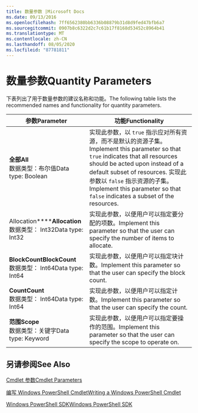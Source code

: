 ```yaml
---
title: 数量参数 |Microsoft Docs
ms.date: 09/13/2016
ms.openlocfilehash: 7ff6562380bb6336b08879b31d8d9fed47bfb6a7
ms.sourcegitcommit: 0907b8c6322d2c7c61b17f8168d53452c8964b41
ms.translationtype: MT
ms.contentlocale: zh-CN
ms.lasthandoff: 08/05/2020
ms.locfileid: "87781811"
---
```

# <a name="quantity-parameters"></a><span data-ttu-id="ce24f-102">数量参数</span><span class="sxs-lookup"><span data-stu-id="ce24f-102">Quantity Parameters</span></span>

<span data-ttu-id="ce24f-103">下表列出了用于数量参数的建议名称和功能。</span><span class="sxs-lookup"><span data-stu-id="ce24f-103">The following table lists the recommended names and functionality for quantity parameters.</span></span>

|<span data-ttu-id="ce24f-104">参数</span><span class="sxs-lookup"><span data-stu-id="ce24f-104">Parameter</span></span>|<span data-ttu-id="ce24f-105">功能</span><span class="sxs-lookup"><span data-stu-id="ce24f-105">Functionality</span></span>|
|---|---|
|<span data-ttu-id="ce24f-106">**全部**</span><span class="sxs-lookup"><span data-stu-id="ce24f-106">**All**</span></span><br><span data-ttu-id="ce24f-107">数据类型：布尔值</span><span class="sxs-lookup"><span data-stu-id="ce24f-107">Data type: Boolean</span></span>|<span data-ttu-id="ce24f-108">实现此参数，以 `true` 指示应对所有资源，而不是默认的资源子集。</span><span class="sxs-lookup"><span data-stu-id="ce24f-108">Implement this parameter so that `true` indicates that all resources should be acted upon instead of a default subset of resources.</span></span> <span data-ttu-id="ce24f-109">实现此参数以 `false` 指示资源的子集。</span><span class="sxs-lookup"><span data-stu-id="ce24f-109">Implement this parameter so that `false` indicates a subset of the resources.</span></span>|
|<span data-ttu-id="ce24f-110">Allocation\*\*\*\*</span><span class="sxs-lookup"><span data-stu-id="ce24f-110">**Allocation**</span></span><br><span data-ttu-id="ce24f-111">数据类型： Int32</span><span class="sxs-lookup"><span data-stu-id="ce24f-111">Data type: Int32</span></span>|<span data-ttu-id="ce24f-112">实现此参数，以便用户可以指定要分配的项数。</span><span class="sxs-lookup"><span data-stu-id="ce24f-112">Implement this parameter so that the user can specify the number of items to allocate.</span></span>|
|<span data-ttu-id="ce24f-113">**BlockCount**</span><span class="sxs-lookup"><span data-stu-id="ce24f-113">**BlockCount**</span></span><br><span data-ttu-id="ce24f-114">数据类型： Int64</span><span class="sxs-lookup"><span data-stu-id="ce24f-114">Data type: Int64</span></span>|<span data-ttu-id="ce24f-115">实现此参数，以便用户可以指定块计数。</span><span class="sxs-lookup"><span data-stu-id="ce24f-115">Implement this parameter so that the user can specify the block count.</span></span>|
|<span data-ttu-id="ce24f-116">**Count**</span><span class="sxs-lookup"><span data-stu-id="ce24f-116">**Count**</span></span><br><span data-ttu-id="ce24f-117">数据类型： Int64</span><span class="sxs-lookup"><span data-stu-id="ce24f-117">Data type: Int64</span></span>|<span data-ttu-id="ce24f-118">实现此参数，以便用户可以指定计数。</span><span class="sxs-lookup"><span data-stu-id="ce24f-118">Implement this parameter so that the user can specify the count.</span></span>|
|<span data-ttu-id="ce24f-119">**范围**</span><span class="sxs-lookup"><span data-stu-id="ce24f-119">**Scope**</span></span><br><span data-ttu-id="ce24f-120">数据类型：关键字</span><span class="sxs-lookup"><span data-stu-id="ce24f-120">Data type: Keyword</span></span>|<span data-ttu-id="ce24f-121">实现此参数，以便用户可以指定要操作的范围。</span><span class="sxs-lookup"><span data-stu-id="ce24f-121">Implement this parameter so that the user can specify the scope to operate on.</span></span>|

## <a name="see-also"></a><span data-ttu-id="ce24f-122">另请参阅</span><span class="sxs-lookup"><span data-stu-id="ce24f-122">See Also</span></span>

[<span data-ttu-id="ce24f-123">Cmdlet 参数</span><span class="sxs-lookup"><span data-stu-id="ce24f-123">Cmdlet Parameters</span></span>](./cmdlet-parameters.md)

[<span data-ttu-id="ce24f-124">编写 Windows PowerShell Cmdlet</span><span class="sxs-lookup"><span data-stu-id="ce24f-124">Writing a Windows PowerShell Cmdlet</span></span>](./writing-a-windows-powershell-cmdlet.md)

[<span data-ttu-id="ce24f-125">Windows PowerShell SDK</span><span class="sxs-lookup"><span data-stu-id="ce24f-125">Windows PowerShell SDK</span></span>](../windows-powershell-reference.md)

